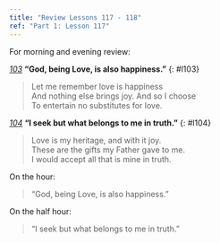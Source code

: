 ```yaml
---
title: "Review Lessons 117 - 118"
ref: "Part 1: Lesson 117"
---
```


For morning and evening review:

[*103*](/acim/workbook/l103/?r=1) **“God, being Love, is also happiness.”**
{: #l103}

> Let me remember love is happiness<br/>
> And nothing else brings joy. And so I choose<br/>
> To entertain no substitutes for love.

[*104*](/acim/workbook/l104/?r=1) **“I seek but what belongs to me in truth.”**
{: #l104}

> Love is my heritage, and with it joy.<br/>
> These are the gifts my Father gave to me.<br/>
> I would accept all that is mine in truth.

On the hour:

> “God, being Love, is also happiness.”

On the half hour:

> “I seek but what belongs to me in truth.”

